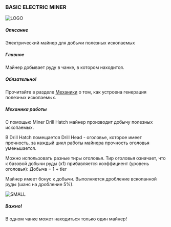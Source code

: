 ### BASIC ELECTRIC MINER

![LOGO](https://cdn.discordapp.com/attachments/916393114166525974/927976409127862402/BASIC_MINER.png)

##### Описание

Электрический майнер для добычи полезных ископаемых

##### Главное

Майнер добывает руду в чанке, в котором находится.

##### Обязательно!

Прочитайте в разделе [Механики](#/mechanics#oregeneration) о том, как устроена генерация полезных ископаемых.

##### Механика работы

С помощью Miner Drill Hatch майнер производит добычу полезных ископаемых.

В Drill Hatch помещается Drill Head - оголовье, которое имеет прочность, за каждый цикл работы майнера прочность оголовья уменьшается.

Можно использовать разные тиры оголовья. Тир оголовья означает, что к базовой добычи руды (x1) прибавляется коэффициент (уровень оголовья): Добыча = 1 + tier


Майнер имеет бонус к добычи. Выполняется дробление вскопанной руды (шанс на дробление 5%).

![SMALL](https://cdn.discordapp.com/attachments/916393114166525974/927973613922037770/unknown.png)

##### Важно!

В одном чанке может находиться только один майнер!
